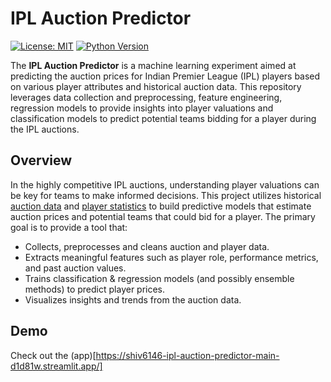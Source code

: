 # IPL Auction Predictor

[![License: MIT](https://img.shields.io/badge/License-MIT-blue.svg)](LICENSE)
[![Python Version](https://img.shields.io/badge/Python-3.7%2B-blue.svg)](https://www.python.org/)

The **IPL Auction Predictor** is a machine learning experiment aimed at predicting the auction prices for Indian Premier League (IPL) players based on various player attributes and historical auction data. This repository leverages data collection and preprocessing, feature engineering, regression models to provide insights into player valuations and classification models to predict potential teams bidding for a player during the IPL auctions.

## Overview

In the highly competitive IPL auctions, understanding player valuations can be key for teams to make informed decisions. This project utilizes historical [auction data](https://www.iplt20.com/auction/2025) and [player statistics](https://www.cricbuzz.com/) to build predictive models that estimate auction prices and potential teams that could bid for a player. The primary goal is to provide a tool that:
- Collects, preprocesses and cleans auction and player data.
- Extracts meaningful features such as player role, performance metrics, and past auction values.
- Trains classification & regression models (and possibly ensemble methods) to predict player prices.
- Visualizes insights and trends from the auction data.

## Demo

Check out the (app)[https://shiv6146-ipl-auction-predictor-main-d1d81w.streamlit.app/]